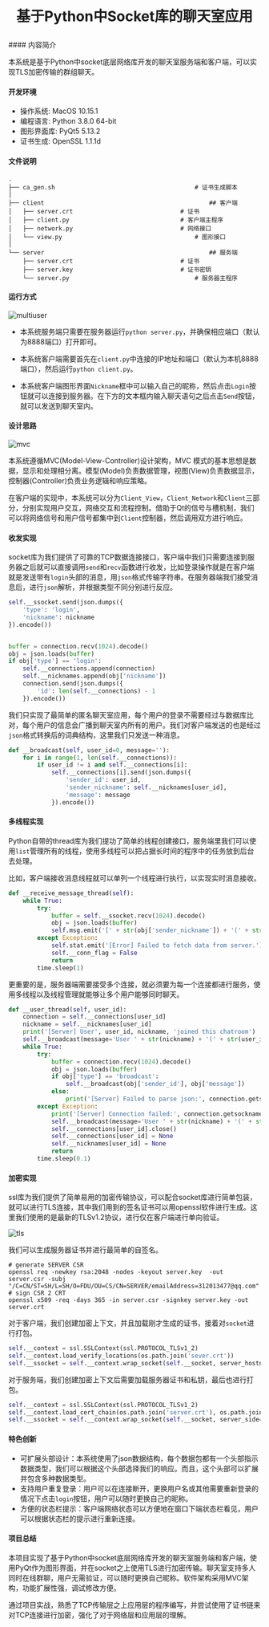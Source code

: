<h3 style="text-align:center;font-size:200%;" >基于Python中Socket库的聊天室应用</h3>
#### 内容简介

本系统是基于Python中socket底层网络库开发的聊天室服务端和客户端，可以实现TLS加密传输的群组聊天。

#### 开发环境

* 操作系统: MacOS 10.15.1
* 编程语言: Python 3.8.0 64-bit 
* 图形界面库: PyQt5 5.13.2
* 证书生成: OpenSSL 1.1.1d

#### 文件说明

```shell
.
├── ca_gen.sh 										# 证书生成脚本
│  
├── client 												## 客户端
│   ├── server.crt								# 证书
│   ├── client.py 								# 客户端主程序
│   ├── network.py 								# 网络接口 
│   └── view.py										# 图形接口
│  
└── server												## 服务端
    ├── server.crt								# 证书
    ├── server.key								# 证书密钥
    └── server.py									# 服务器主程序
```

#### 运行方式

![multiuser](./pic/multiuser.png)

* 本系统服务端只需要在服务器运行`python server.py`，并确保相应端口（默认为8888端口）打开即可。

* 本系统客户端需要首先在`client.py`中连接的IP地址和端口（默认为本机8888端口），然后运行`python client.py`。
* 本系统客户端图形界面`Nickname`框中可以输入自己的昵称，然后点击`Login`按钮就可以连接到服务器。在下方的文本框内输入聊天语句之后点击`Send`按钮，就可以发送到聊天室内。

#### 设计思路

![mvc](./pic/mvc.png)

本系统遵循MVC(Model-View-Controller)设计架构，MVC 模式的基本思想是数据，显示和处理相分离。模型(Model)负责数据管理，视图(View)负责数据显示，控制器(Controller)负责业务逻辑和响应策略。

在客户端的实现中，本系统可以分为`Client_View`，`Client_Network`和`Client`三部分，分别实现用户交互，网络交互和流程控制。借助于Qt的信号与槽机制，我们可以将网络信号和用户信号都集中到`Client`控制器，然后调用双方进行响应。

#### 收发实现

socket库为我们提供了可靠的TCP数据连接接口，客户端中我们只需要连接到服务器之后就可以直接调用`send`和`recv`函数进行收发，比如登录操作就是在客户端就是发送带有`login`头部的消息，用`json`格式传输字符串。在服务器端我们接受消息后，进行`json`解析，并根据类型不同分别进行反应。

```python
self.__ssocket.send(json.dumps({
    'type': 'login',
    'nickname': nickname
}).encode())


buffer = connection.recv(1024).decode()
obj = json.loads(buffer)
if obj['type'] == 'login':
    self.__connections.append(connection)
    self.__nicknames.append(obj['nickname'])
    connection.send(json.dumps({
        'id': len(self.__connections) - 1
    }).encode())
```

我们只实现了最简单的匿名聊天室应用，每个用户的登录不需要经过与数据库比对，每个用户的信息会广播到聊天室内所有的用户。我们对客户端发送的也是经过`json`格式转换后的词典结构，这里我们只发送一种消息。

```python
def __broadcast(self, user_id=0, message=''):
    for i in range(1, len(self.__connections)):
        if user_id != i and self.__connections[i]:
            self.__connections[i].send(json.dumps({
                'sender_id': user_id,
                'sender_nickname': self.__nicknames[user_id],
                'message': message
            }).encode())
```

#### 多线程实现

Python自带的thread库为我们提功了简单的线程创建接口，服务端里我们可以使用`list`管理所有的线程，使用多线程可以把占据长时间的程序中的任务放到后台去处理。

比如，客户端接收消息线程就可以单列一个线程进行执行，以实现实时消息接收。

```python
def __receive_message_thread(self):
    while True:
        try:
            buffer = self.__ssocket.recv(1024).decode()
            obj = json.loads(buffer)
            self.msg.emit('[' + str(obj['sender_nickname']) + '(' + str(obj['sender_id']) + ')' + ']' + obj['message'])
        except Exception:
            self.stat.emit('[Error] Failed to fetch data from server.')
            self.__conn_flag = False
            return
        time.sleep(1)     
```

更重要的是，服务器端需要接受多个连接，就必须要为每一个连接都进行服务，使用多线程以及线程管理就能够让多个用户能够同时聊天。

```python
def __user_thread(self, user_id):
    connection = self.__connections[user_id]
    nickname = self.__nicknames[user_id]
    print('[Server] User', user_id, nickname, 'joined this chatroom')
    self.__broadcast(message='User ' + str(nickname) + '(' + str(user_id) + ')' + 'joined this chatroom')
    while True:
        try:
            buffer = connection.recv(1024).decode()
            obj = json.loads(buffer)
            if obj['type'] == 'broadcast':
                self.__broadcast(obj['sender_id'], obj['message'])
            else:
                print('[Server] Failed to parse json:', connection.getsockname(), connection.fileno())
        except Exception:
            print('[Server] Connection failed:', connection.getsockname(), connection.fileno())
            self.__broadcast(message='User ' + str(nickname) + '(' + str(user_id) + ')' + 'exited the chatroom')
            self.__connections[user_id].close()
            self.__connections[user_id] = None
            self.__nicknames[user_id] = None
            return
        time.sleep(0.1)
```

#### 加密实现

ssl库为我们提供了简单易用的加密传输协议，可以配合socket库进行简单包装，就可以进行TLS连接，其中我们用到的签名证书可以用openssl软件进行生成。这里我们使用的是最新的TLSv1.2协议，进行仅在客户端进行单向验证。

![tls](./pic/tls.png)

我们可以生成服务器证书并进行最简单的自签名。

```shell
# generate SERVER CSR
openssl req -newkey rsa:2048 -nodes -keyout server.key  -out server.csr -subj "/C=CN/ST=SH/L=SH/O=FDU/OU=CS/CN=SERVER/emailAddress=312013477@qq.com"
# sign CSR 2 CRT
openssl x509 -req -days 365 -in server.csr -signkey server.key -out server.crt
```

对于客户端，我们创建加密上下文，并且加载刚才生成的证书，接着对`socket`进行打包。

```python
self.__context = ssl.SSLContext(ssl.PROTOCOL_TLSv1_2)
self.__context.load_verify_locations(os.path.join('sever.crt'))
self.__ssocket = self.__context.wrap_socket(self.__socket, server_hostname='SERVER')
```

对于服务端，我们创建加密上下文后需要加载服务器证书和私钥，最后也进行打包。

```python
self.__context = ssl.SSLContext(ssl.PROTOCOL_TLSv1_2)
self.__context.load_cert_chain(os.path.join('server.crt'), os.path.join('server.key'))
self.__ssocket = self.__context.wrap_socket(self.__socket, server_side=True)
```

#### 特色创新

* 可扩展头部设计：本系统使用了json数据结构，每个数据包都有一个头部指示数据类型，我们可以根据这个头部选择我们的响应。而且，这个头部可以扩展并包含多种数据类型。
* 支持用户重复登录：用户可以在连接断开，更换用户名或其他需要重新登录的情况下点击`login`按钮，用户可以随时更换自己的昵称。
* 方便的状态栏提示：客户端网络状态可以方便地在窗口下端状态栏看见，用户可以根据状态栏的提示进行重新连接。

#### 项目总结

本项目实现了基于Python中socket底层网络库开发的聊天室服务端和客户端，使用PyQt作为图形界面，并在socket之上使用TLS进行加密传输。聊天室支持多人同时在线群聊，用户无需验证，可以随时更换自己昵称。软件架构采用MVC架构，功能扩展性强，调试修改方便。

通过项目实战，熟悉了TCP传输层之上应用层的程序编写，并尝试使用了证书链来对TCP连接进行加密，强化了对于网络层和应用层的理解。